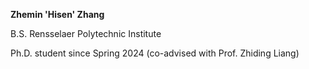 **Zhemin 'Hisen' Zhang**

B.S. Rensselaer Polytechnic Institute

Ph.D. student since Spring 2024 (co-advised with Prof. Zhiding Liang)